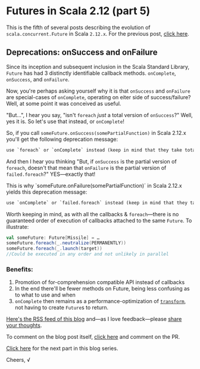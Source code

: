 # Futures in Scala 2.12 (part 5)

This is the fifth of several posts describing the evolution of `scala.concurrent.Future` in Scala `2.12.x`.
For the previous post, [click here](https://github.com/viktorklang/blog/blob/master/Futures-in-Scala-2.12-part-4.md).

## Deprecations: onSuccess and onFailure

Since its inception and subsequent inclusion in the Scala Standard Library, `Future` has had 3 distinctly identifiable callback methods. `onComplete`, `onSuccess`, and `onFailure`.

Now, you're perhaps asking yourself why it is that `onSuccess` and `onFailure` are special-cases of `onComplete`, operating on eiter side of success/failure? Well, at some point it was conceived as useful.

"But…", I hear you say, "isn't `foreach` *just* a total version of `onSuccess`?" Well, yes it is. So let's use that instead, or `onComplete`!


So, if you call `someFuture.onSuccess(somePartialFunction)` in Scala 2.12.x you'll get the following deprecation message:

~~~txt
use `foreach` or `onComplete` instead (keep in mind that they take total rather than partial functions)
~~~

And then I hear you thinking "But, if `onSuccess` is the partial version of `foreach`, doesn't that mean that `onFailure` is the partial version of `failed.foreach`?" YES—exactly that!

This is why `someFuture.onFailure(somePartialFunction)´ in Scala 2.12.x yields this deprecation message:

~~~txt
use `onComplete` or `failed.foreach` instead (keep in mind that they take total rather than partial functions)
~~~

Worth keeping in mind, as with all the callbacks & `foreach`—there is no guaranteed order of execution of callbacks attached to the same `Future`.
To illustrate:

~~~scala
val someFuture: Future[Missile] = …
someFuture.foreach(_.neutralize(PERMANENTLY))
someFuture.foreach(_.launch(target))
//Could be executed in any order and not unlikely in parallel
~~~

### Benefits:

1. Promotion of for-comprehension compatible API instead of callbacks
2. In the end there'll be fewer methods on Future, being less confusing as to what to use and when
3. `onComplete` then remains as a performance-optimization of [`transform`](https://github.com/viktorklang/blog/blob/master/Futures-in-Scala-2.12-part-3.md), not having to create `Future`s to return.


[Here's the RSS feed of this blog](https://github.com/viktorklang/blog/commits/master.atom) and—as I love feedback—please [share your thoughts](https://github.com/viktorklang/blog/issues/3).

To comment on the blog post itself, [click here](https://github.com/viktorklang/blog/pull/7/files) and comment on the PR.

[Click here](https://github.com/viktorklang/blog/blob/master/Futures-in-Scala-2.12-part-6.md) for the next part in this blog series.

Cheers,
√
